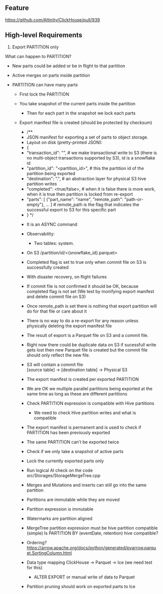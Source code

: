 
## Feature
https://github.com/Altinity/ClickHouse/pull/939

## High-level Requirements

1. Export PARTITION only

What can happen to PARTITION?

* New parts could be added or be in flight to that partition
* Active merges on parts inside partition

* PARTITION can have many parts
  * First lock the PARTITION  
  * You take snapshot of the current parts inside the partition
    * Then for each part in the snapshot we lock each parts
  * Export manifest file is created (should be protected by checksum)
    * /**
     * JSON manifest for exporting a set of parts to object storage.
     * Layout on disk (pretty-printed JSON):
     * {
     *   "transaction_id": "<id>", # we make transactional write to S3 (there is no multi-object transactions supported by S3), id is a snowflake id
     *   "partition_id": "<partition_id>", # this the partition id of the partition being exported
     *   "destination": "<database>.<table>", # an abstraction layer for physical S3 hive partition writes
     *   "completed": <true/false>, # when it is false there is more work, when it is true then partition is locked from re-export
     *   "parts": [ {"part_name": "name", "remote_path": "path-or-empty"}, ... ] # remote_path is the flag that indicates the successful export to S3 for this specific part
     * }
    */
  * It is an ASYNC command
  * Observability:
    * Two tables: system. 
  * On S3 /partition/id/<{snowflake_id}.parquet>
  * Completed flag is set to true only when commit file on S3 is successfully created
  * With disaster recovery, on flight failures 
  * If commit file is not confirmed it should be OK, because completed flag is not set (We test by monifying export manifest and delete commit file on S3)
  * Once remote_path is set there is nothing that export partition will do for that file or care about it
  * There is no way to do a re-export for any reason unless physically deleting the export manifest file
  * The result of export is a Parquet file on S3 and a commit file.
  * Right now there could be duplicate data on S3 if sucessfull write gets lost then new Parquet file is created but the commit file
    should only reflect the new file.
  * S3 will contain a commit file   
[source table] -> [destination table] -> Physical S3
    
  * The export manifest is created per exported PARTITION
  * We are OK we multiple parallel partitions being exported at the same time as long as these are different partitions
  * Check PARTITION expression is compatible with Hive partitions
    * We need to check Hive partition writes and what is compatible
  * The export manifest is permanent and is used to check if PARTITION has been previously exported
  * The same PARTITION can't be exported twice
  * Check if we only take a snapshot of active parts
  * Lock the currently exported parts only
  * Run logical AI check on the code src/Storages/StorageMergeTree.cpp

  * Merges and Mutations and inserts can still go into the same partition



* Partitions are immutable while they are moved
* Partition expression is immutable
* Watermarks are partition aligned
* MergeTree partition expression must be hive partition compatible (simple)
  Is PARTITION BY (eventDate, retention) hive compatible?
* Ordering?
  https://arrow.apache.org/docs/python/generated/pyarrow.parquet.SortingColumn.html
* Data type mapping ClickHouse -> Parquet -> Ice (we need test for this)
  * ALTER EXPORT or manual write of data to Parquet
* Partition pruning should work on exported parts to Ice
